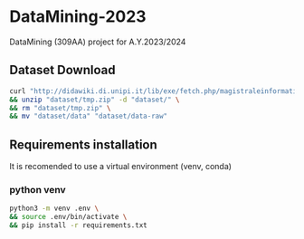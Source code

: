 # DataMining-2023
DataMining (309AA) project for A.Y.2023/2024

## Dataset Download

```bash
curl "http://didawiki.di.unipi.it/lib/exe/fetch.php/magistraleinformatica/dmi/gun-data.zip" -o "dataset/tmp.zip" \
&& unzip "dataset/tmp.zip" -d "dataset/" \
&& rm "dataset/tmp.zip" \
&& mv "dataset/data" "dataset/data-raw"
```

## Requirements installation
It is recomended to use a virtual environment (venv, conda)

### python venv
```bash
python3 -m venv .env \
&& source .env/bin/activate \
&& pip install -r requirements.txt
```
